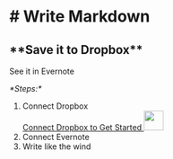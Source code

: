 <h1 class="m-t-lg"># Write Markdown</h1>
<h2>&#42;&#42;Save it to Dropbox&#42;&#42;</h2>
<p class="lead">See it in Evernote</p>

<div id="auth-warning" class="alert alert-warning" role="alert" style="display: none;">[Auth Warning]</div>
<p class="font-color-bold"><em>&#42;Steps:&#42;</em></p>
<ol class="m-l-md">
<li id="step-1">
    <div>Connect Dropbox</div>
    <a id="dropboxButton" href="javascript:void(0)" onclick="sendToDropbox()" class="btn btn-lg btn-primary m-t-lg m-b-lg">Connect Dropbox to Get Started <img src="images/dropbox-icon.png" height="35" /></a>
    </li>
<li id="step-2">
  <div>Connect Evernote</div>
  <a href="" id="evernoteButton" class="btn btn-lg btn-success m-t-lg m-b-lg" style="display: none;">Now Connect Evernote <img src="images/evernote-icon.png" height="35" /></a>
</li>
<li>Write like the wind</li>
</ol>

